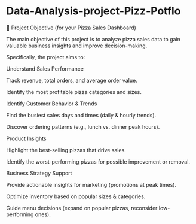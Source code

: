 # Data-Analysis-project-Pizz-Potflo
🎯 Project Objective (for your Pizza Sales Dashboard)

The main objective of this project is to analyze pizza sales data to gain valuable business insights and improve decision-making.

Specifically, the project aims to:

Understand Sales Performance

Track revenue, total orders, and average order value.

Identify the most profitable pizza categories and sizes.

Identify Customer Behavior & Trends

Find the busiest sales days and times (daily & hourly trends).

Discover ordering patterns (e.g., lunch vs. dinner peak hours).

Product Insights

Highlight the best-selling pizzas that drive sales.

Identify the worst-performing pizzas for possible improvement or removal.

Business Strategy Support

Provide actionable insights for marketing (promotions at peak times).

Optimize inventory based on popular sizes & categories.

Guide menu decisions (expand on popular pizzas, reconsider low-performing ones).

